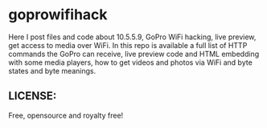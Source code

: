 goprowifihack
=============

Here I post files and code about 10.5.5.9, GoPro WiFi hacking, live preview, get access to media over WiFi.
In this repo is available a full list of HTTP commands the GoPro can receive, live preview code and HTML embedding with some media players, how to get videos and photos via WiFi and byte states and byte meanings.

LICENSE:
--------

Free, opensource and royalty free!

